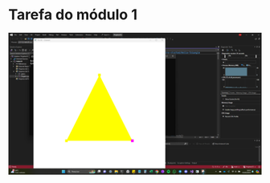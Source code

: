 # Tarefa do módulo 1
![Tarefa M1](https://github.com/rodapunk/ProjetosCG/blob/main/images/01-tarefa_m1.png)
